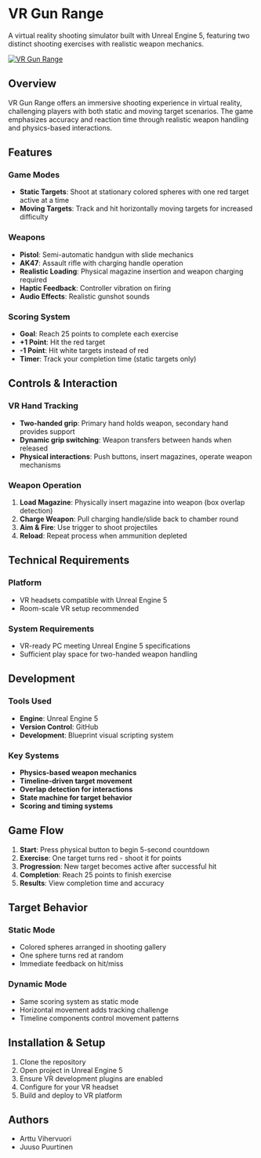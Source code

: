 # VR Gun Range

A virtual reality shooting simulator built with Unreal Engine 5, featuring two distinct shooting exercises with realistic weapon mechanics.

[![VR Gun Range](https://img.youtube.com/vi/dQw4w9WgXcQ/0.jpg)](https://www.youtube.com/watch?v=EPrb9Z0E9HA)

## Overview

VR Gun Range offers an immersive shooting experience in virtual reality, challenging players with both static and moving target scenarios. The game emphasizes accuracy and reaction time through realistic weapon handling and physics-based interactions.

## Features

### Game Modes
- **Static Targets**: Shoot at stationary colored spheres with one red target active at a time
- **Moving Targets**: Track and hit horizontally moving targets for increased difficulty

### Weapons
- **Pistol**: Semi-automatic handgun with slide mechanics
- **AK47**: Assault rifle with charging handle operation
- **Realistic Loading**: Physical magazine insertion and weapon charging required
- **Haptic Feedback**: Controller vibration on firing
- **Audio Effects**: Realistic gunshot sounds

### Scoring System
- **Goal**: Reach 25 points to complete each exercise
- **+1 Point**: Hit the red target
- **-1 Point**: Hit white targets instead of red
- **Timer**: Track your completion time (static targets only)

## Controls & Interaction

### VR Hand Tracking
- **Two-handed grip**: Primary hand holds weapon, secondary hand provides support
- **Dynamic grip switching**: Weapon transfers between hands when released
- **Physical interactions**: Push buttons, insert magazines, operate weapon mechanisms

### Weapon Operation
1. **Load Magazine**: Physically insert magazine into weapon (box overlap detection)
2. **Charge Weapon**: Pull charging handle/slide back to chamber round
3. **Aim & Fire**: Use trigger to shoot projectiles
4. **Reload**: Repeat process when ammunition depleted

## Technical Requirements

### Platform
- VR headsets compatible with Unreal Engine 5
- Room-scale VR setup recommended

### System Requirements
- VR-ready PC meeting Unreal Engine 5 specifications
- Sufficient play space for two-handed weapon handling

## Development

### Tools Used
- **Engine**: Unreal Engine 5
- **Version Control**: GitHub
- **Development**: Blueprint visual scripting system

### Key Systems
- **Physics-based weapon mechanics**
- **Timeline-driven target movement**
- **Overlap detection for interactions**
- **State machine for target behavior**
- **Scoring and timing systems**

## Game Flow

1. **Start**: Press physical button to begin 5-second countdown
2. **Exercise**: One target turns red - shoot it for points
3. **Progression**: New target becomes active after successful hit
4. **Completion**: Reach 25 points to finish exercise
5. **Results**: View completion time and accuracy

## Target Behavior

### Static Mode
- Colored spheres arranged in shooting gallery
- One sphere turns red at random
- Immediate feedback on hit/miss

### Dynamic Mode  
- Same scoring system as static mode
- Horizontal movement adds tracking challenge
- Timeline components control movement patterns

## Installation & Setup

1. Clone the repository
2. Open project in Unreal Engine 5
3. Ensure VR development plugins are enabled
4. Configure for your VR headset
5. Build and deploy to VR platform

## Authors

- Arttu Vihervuori
- Juuso Puurtinen
